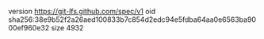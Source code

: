 version https://git-lfs.github.com/spec/v1
oid sha256:38e9b52f2a26aed100833b7c854d2edc94e5fdba64aa0e6563ba9000ef960e32
size 4932
